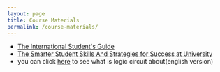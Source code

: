 ```yaml
---
layout: page
title: Course Materials
permalink: /course-materials/
---
```


* [The International Student's Guide](/static_files/materials/Books/10_The_International_Students_Guide.pdf)
* [The Smarter Student Skills And Strategies for Success at University](/static_files/materials/Books/11_The_Smarter_Student_Skills_And_Strategies_for_Success_at_University.pdf)
* you can click [here](http://uav.ece.nus.edu.sg/~bmchen/courses/EG1108_Digital.pdf) to see what is logic circuit about(english version)
